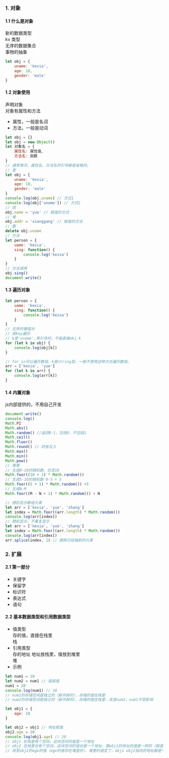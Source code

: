 ### 1. 对象  
#### 1.1 什么是对象  
新的数据类型  
kv 类型  
无序的数据集合  
事物的抽象  
```js
let obj = {
    uname: 'kexia',
    age: 18,
    gender: 'male'
}
```
#### 1.2 对象使用  
声明对象  
对象有属性和方法  
- 属性，一般是名词  
- 方法，一般是动词  
```js
let obj = {}
let obj = new Object()
let 对象名 = {
    属性名: 属性值,
    方法名: 函数
}
// 通常情况，属性名、方法名的引号都是省略的。
// 查
let obj = {
    uname: 'kexia',
    age: 18,
    gender: 'male'
}
console.log(obj.uname) // 方式1
console.log(obj['uname']) // 方式2
// 改
obj.name = 'yue' // 赋值的方式
// 增
obj.addr = 'xianggang' // 赋值的方法
// 删
delete obj.uname
// 方法
let person = {
    uame: 'kexia',
    sing: function() {
        console.log('keixa')
    }
}
// 方法调用 
obj.sing()
document.write()
```
#### 1.3 遍历对象  
```js
let person = {
    uame: 'kexia',
    sing: function() {
        console.log('keixa')
    }
}
// 无序的键值对
// 按key遍历
// k是'uname',带引号的，不能直接obj.k
for (let k in obj) {
    console.log(obj[k])
}

// for in可以遍历数组，k是string型，一般不使用这种方式遍历数组。
arr = ['kexia', 'yue']
for (let k in arr) {
    console.log(arr[k])
}
```
#### 1.4 内置对象  
js内部提供的，不用自己开发  
```js
document.write()
console.log()
Math.PI
Math.abs()
Math.random() //返回0-1，包括0，不包括1
Math.ceil()
Math.floor()
Math.round() // 四舍五入
Math.max()
Math.min()
Math.pow()
// 等等
// 生成0-10的随机数，包含10
Math.foor((10 + 1) * Math.random())
// 生成5-10的随机数 0-5 + 5
Math.foor((5 + 1) * Math.random()) +5
// 生成N-M 
Math.foor((M - N + 1) * Math.random()) + N

// 随机显示数组元素
let arr = ['kexia', 'yue', 'zhang']
let index = Math.foor((arr.length) * Math.random())
console.log(arr[index])
// 随机显示，不重复显示
let arr = ['kexia', 'yue', 'zhang']
let index = Math.foor((arr.length) * Math.random())
console.log(arr[index])
arr.splice(index, 1) // 删除已经抽到的元素
```

###  2. 扩展  
#### 2.1 第一部分  
- 关键字  
- 保留字  
- 标识符
- 表达式  
- 语句
#### 2.2 基本数据类型和引用数据类型  
- 值类型  
存的值，直接在栈里    
栈    
- 引用类型  
存的地址 
地址放栈里，值放到堆里  
堆  
- 示例  
```js
let num1 = 10
let num2 = num1 // 值赋值
num1 = 20
console.log(num1) // 10
// num1的存储空间是独立的（新开辟的），存储的值在栈里
// num2的存储空间是独立的（新开辟的），存储的值在栈里，改变num2，num1不受影响

let obj1 = {
    age: 18
}

let obj2 = obj1 // 地址赋值
obj2.age = 20
console.log(obj1.age) // 20
// obj1 在栈里有个空间，这块空间的值是一个地址
// obj2 在栈里也有个空间，这块空间的值也是一个地址，跟obj1的地址的值是一样的（赋值语句）
// 改变obj2的age的值（age的值存在堆里的），堆里的值变了，obj1 obj2指向的地址都是一个

```

